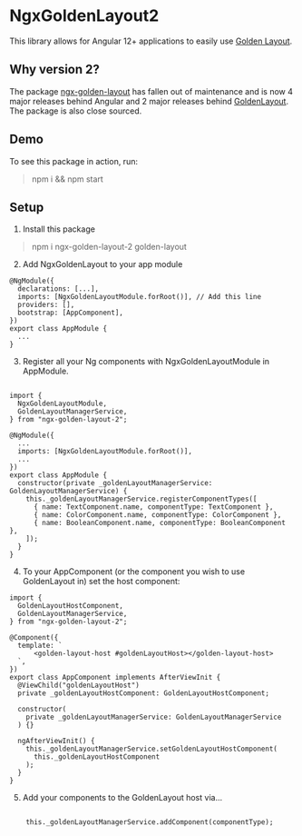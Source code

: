 # NgxGoldenLayout2

This library allows for Angular 12+ applications to easily use [Golden Layout](http://golden-layout.com/).


## Why version 2?

The package [ngx-golden-layout](https://www.npmjs.com/package/ngx-golden-layout) has fallen out of maintenance and is now 4 major releases behind Angular and 2 major releases behind [GoldenLayout](https://www.npmjs.com/package/golden-layout). The package is also close sourced.

## Demo

To see this package in action, run:

> npm i && npm start

## Setup

1. Install this package

> npm i ngx-golden-layout-2 golden-layout

2. Add NgxGoldenLayout to your app module

```
@NgModule({
  declarations: [...],
  imports: [NgxGoldenLayoutModule.forRoot()], // Add this line
  providers: [],
  bootstrap: [AppComponent],
})
export class AppModule {
  ...
}
```

3. Register all your Ng components with NgxGoldenLayoutModule in AppModule.

```

import {
  NgxGoldenLayoutModule,
  GoldenLayoutManagerService,
} from "ngx-golden-layout-2";

@NgModule({
  ... 
  imports: [NgxGoldenLayoutModule.forRoot()],
  ...
})
export class AppModule {
  constructor(private _goldenLayoutManagerService: GoldenLayoutManagerService) {
    this._goldenLayoutManagerService.registerComponentTypes([
      { name: TextComponent.name, componentType: TextComponent },
      { name: ColorComponent.name, componentType: ColorComponent },
      { name: BooleanComponent.name, componentType: BooleanComponent },
    ]);
  }
}
```

4. To your AppComponent (or the component you wish to use GoldenLayout in) set the host component:

```
import {
  GoldenLayoutHostComponent,
  GoldenLayoutManagerService,
} from "ngx-golden-layout-2";

@Component({
  template: `
      <golden-layout-host #goldenLayoutHost></golden-layout-host>   
  `,
})
export class AppComponent implements AfterViewInit {
  @ViewChild("goldenLayoutHost")
  private _goldenLayoutHostComponent: GoldenLayoutHostComponent;

  constructor(
    private _goldenLayoutManagerService: GoldenLayoutManagerService
  ) {}

  ngAfterViewInit() {
    this._goldenLayoutManagerService.setGoldenLayoutHostComponent(
      this._goldenLayoutHostComponent
    );
  }
}
```

5. Add your components to the GoldenLayout host via...

```

    this._goldenLayoutManagerService.addComponent(componentType);
```

